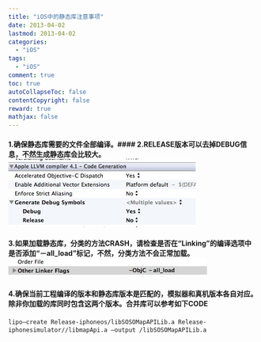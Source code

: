 ```yaml
---
title: "iOS中的静态库注意事项"
date: 2013-04-02
lastmod: 2013-04-02
categories:
  - "iOS"
tags:
  - "iOS"
comment: true
toc: true
autoCollapseToc: false
contentCopyright: false
reward: true
mathjax: false
---
```



#### 1.确保静态库需要的文件全部编译。#### 2.RELEASE版本可以去掉DEBUG信息，不然生成静态库会比较大。![image](/images/post/2013-04-02-ioszhong-de-jing-tai-ku-zhu-yi-shi-xiang/1.jpg) 
#### 3.如果加载静态库，分类的方法CRASH，请检查是否在“Linking”的编译选项中是否添加“－all_load”标记，不然，分类方法不会正常加载。![image](/images/post/2013-04-02-ioszhong-de-jing-tai-ku-zhu-yi-shi-xiang/2.jpg) 
#### 4.确保当前工程编译的版本和静态库版本是匹配的，模拟器和真机版本各自对应。除非你加载的库同时包含这两个版本。合并库可以参考如下CODE

```objc
lipo–create Release-iphoneos/libSOSOMapAPILib.a Release-iphonesimulator//libmapApi.a –output /libSOSOMapAPILib.a

```